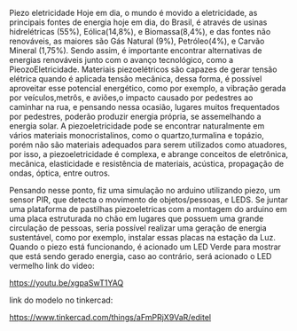 Piezo eletricidade
Hoje em dia, o mundo é movido a eletricidade, as principais fontes de energia hoje em dia, do Brasil, é através de usinas hidrelétricas (55%), Eólica(14,8%), e Biomassa(8,4%), e das fontes não renováveis, as maiores são Gás Natural (9%), Petróleo(4%), e Carvão Mineral (1,75%).
Sendo assim, é importante encontrar alternativas de energias renováveis junto com o avanço tecnológico, como a PieozoEletricidade. Materiais piezoelétricos são capazes de gerar tensão elétrica quando é aplicada tensão mecânica, dessa forma, é possível aproveitar esse potencial energético, como por exemplo, a vibração gerada por veículos,metrôs, e aviões,o impacto causado por pedestres ao caminhar na rua, e pensando nessa ocasião, lugares muitos frequentados por pedestres, poderão produzir energia própria, se assemelhando a energia solar.
A piezoeletricidade pode se encontrar naturalmente em vários materiais monocristalinos, como o quartzo,turmalina e topázio, porém não são materiais adequados para serem utilizados como atuadores, por isso, a piezoeletricidade é complexa, e abrange conceitos de eletrônica, mecânica, elasticidade e resistência de materiais, acústica, propagação de ondas, óptica, entre outros.

Pensando nesse ponto, fiz uma simulação no arduino utilizando piezo, um sensor PIR, que detecta o movimento de objetos/pessoas, e LEDS. Se juntar uma plataforma de pastilhas piezoeletricas com a montagem do arduino em uma placa estruturada no chão em lugares que possuem uma grande circulação de pessoas, seria possível realizar uma geração de energia sustentável, como por exemplo, instalar essas placas na estação da Luz.
Quando o piezo está funcionando, é acionado um LED Verde para mostrar que está sendo gerado energia, caso ao contrário, será acionado o LED vermelho
link do video:

https://youtu.be/xgpaSwT1YAQ

link do modelo no tinkercad:

https://www.tinkercad.com/things/aFmPRjX9VaR/editel
